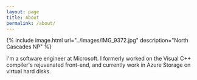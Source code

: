 ```yaml
---
layout: page
title: About
permalink: /about/
---
```


{% include image.html url="../images/IMG_9372.jpg" description="North Cascades NP" %}

I'm a software engineer at Microsoft. I formerly worked on the Visual C++ compiler's rejuvenated front-end, and currently work in Azure Storage on virtual hard disks.
